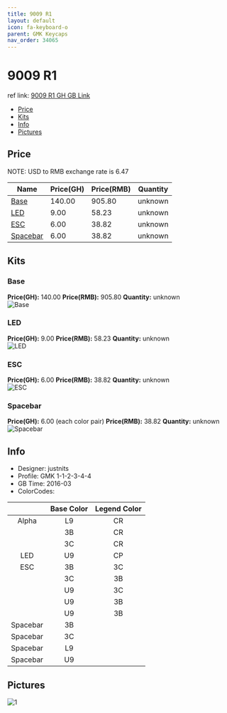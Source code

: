 ```yaml
---
title: 9009 R1
layout: default
icon: fa-keyboard-o
parent: GMK Keycaps
nav_order: 34065
---
```


# 9009 R1

ref link: [9009 R1 GH GB Link](https://geekhack.org/index.php?topic=80434.0)

* [Price](#price)
* [Kits](#kits)
* [Info](#info)
* [Pictures](#pictures)


## Price  
NOTE: USD to RMB exchange rate is 6.47

| Name          | Price(GH)    |  Price(RMB) | Quantity |
| ------------- | ------------ |  ---------- | -------- |
|[Base](#base)|140.00|905.80|unknown|
|[LED](#led)|9.00|58.23|unknown|
|[ESC](#esc)|6.00|38.82|unknown|
|[Spacebar](#spacebar)|6.00|38.82|unknown|


## Kits
### Base
**Price(GH):** 140.00    **Price(RMB):** 905.80    **Quantity:** unknown  
<img src="{{ 'assets/images/gmk-keycaps/9009r1/kits_pics/base.png' | relative_url }}" alt="Base" class="image featured">

### LED
**Price(GH):** 9.00    **Price(RMB):** 58.23    **Quantity:** unknown  
<img src="{{ 'assets/images/gmk-keycaps/9009r1/kits_pics/led.png' | relative_url }}" alt="LED" class="image featured">

### ESC
**Price(GH):** 6.00    **Price(RMB):** 38.82    **Quantity:** unknown  
<img src="{{ 'assets/images/gmk-keycaps/9009r1/kits_pics/esc.png' | relative_url }}" alt="ESC" class="image featured">

### Spacebar
**Price(GH):** 6.00 (each color pair)    **Price(RMB):** 38.82    **Quantity:** unknown  
<img src="{{ 'assets/images/gmk-keycaps/9009r1/kits_pics/spacebar.png' | relative_url }}" alt="Spacebar" class="image featured">


## Info
* Designer: justnits
* Profile: GMK 1-1-2-3-4-4
* GB Time: 2016-03
* ColorCodes:  

| |Base Color     | Legend Color
| :-------------: | :-------------: | :------------:
|Alpha|L9|CR
||3B|CR
||3C|CR
|LED|U9|CP
|ESC|3B|3C
||3C|3B
||U9|3C
||U9|3B
||U9|3B
|Spacebar|3B|
|Spacebar|3C|
|Spacebar|L9|
|Spacebar|U9|


## Pictures
<img src="{{ 'assets/images/gmk-keycaps/9009r1/rendering_pics/1.jpg' | relative_url }}" alt="1" class="image featured">
